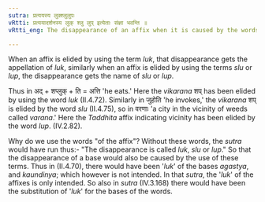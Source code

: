 ```yaml
---
sutra: प्रत्ययस्य लुक्श्लुलुपः
vRtti: प्रत्ययादर्शनस्य लुक् श्लु लुप् इत्येताः संज्ञा भवन्ति ॥
vRtti_eng: The disappearance of an affix when it is caused by the words _luk_, _slu_ or _lup_ are designated by those terms respectively.

---
```

When an affix is elided by using the term _luk_, that disappearance gets the appellation of _luk_, similarly when an affix is elided by using the terms _slu_ or _lup_, the disappearance gets the name of _slu_ or _lup_.

Thus in अद् + शप्लुक् + ति = अत्ति 'he eats.' Here the _vikarana_ शप् has been elided by using the word _luk_ (II.4.72). Similarly in जुहोति 'he invokes,' the _vikarana_ शप् is elided by the word _slu_ (II.4.75), so in वरणाः 'a city in the vicinity of weeds called _varana_.' Here the _Taddhita_ affix indicating vicinity has been elided by the word _lup_. (IV.2.82).

Why do we use the words "of the affix"? Without these words, the _sutra_ would have run thus:- "The disappearance is called _luk_, _slu_ or _lup_." So that the disappearance of a base would also be caused by the use of these terms. Thus in (II.4.70), there would have been '_luk_' of the bases _agastya_, and _kaundinya_; which however is not intended. In that _sutra_, the '_luk_' of the affixes is only intended. So also in _sutra_ (IV.3.168) there would have been the substitution of '_luk_' for the bases of the words.